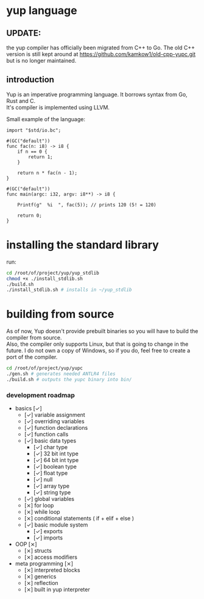 # yup language

## UPDATE: 

the yup compiler has officially been migrated from
C++ to Go. The old C++ version is still kept around
at https://github.com/kamkow1/old-cpp-yupc.git but is no longer maintained.

## introduction

Yup is an imperative programming language. It borrows syntax from
Go, Rust and C. <br>
It's compiler is implemented using LLVM.

Small example of the language:

```text
import "$std/io.bc";

#(GC("default"))
func fac(n: i8) -> i8 {
	if n == 0 {
		return 1;
	} 

	return n * fac(n - 1);
}

#(GC("default"))
func main(argc: i32, argv: i8**) -> i8 {

	Printf(g"  %i  ", fac(5)); // prints 120 (5! = 120)

	return 0;
}
```

# installing the standard library

run:
```bash
cd /root/of/project/yup/yup_stdlib
chmod +x ./install_stdlib.sh
./build.sh
./install_stdlib.sh # installs in ~/yup_stdlib
```

# building from source

As of now, Yup doesn't provide prebuilt binaries so you will 
have to build the compiler from source. <br>
Also, the compiler only supports Linux, but that is going to change in the future. I do not own a copy of Windows, so if you do, feel free to create a port of the compiler.

```bash
cd /root/of/project/yup/yupc
./gen.sh # generates needed ANTLR4 files
./build.sh # outputs the yupc binary into bin/
```

### development roadmap
* basics [&check;]
    - [&check;] variable assignment
    - [&check;] overriding variables
    - [&check;] function declarations
    - [&check;] function calls
    - [&check;] basic data types
        * [&check;] char type
        * [&check;] 32 bit int type
        * [&check;] 64 bit int type
        * [&check;] boolean type
        * [&check;] float type
        * [&check;] null
        * [&check;] array type
        * [&check;] string type
    - [&check;] global variables
    - [&#10799;] for loop
    - [&#10799;] while loop
    - [&#10799;] conditional statements ( if + elif + else )
    - [&check;] basic module system
        * [&check;] exports
        * [&check;] imports
* OOP [&#10799;]
    - [&#10799;] structs
    - [&#10799;] access modifiers
* meta programming [&#10799;]
    - [&#10799;] interpreted blocks
    - [&#10799;] generics
    - [&#10799;] reflection
    - [&#10799;] built in yup interpreter

